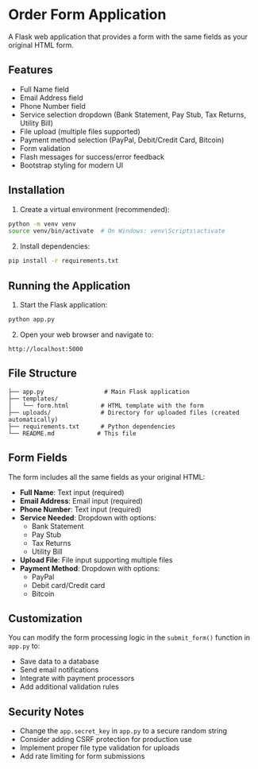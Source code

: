 # Order Form Application

A Flask web application that provides a form with the same fields as your original HTML form.

## Features

- Full Name field
- Email Address field
- Phone Number field
- Service selection dropdown (Bank Statement, Pay Stub, Tax Returns, Utility Bill)
- File upload (multiple files supported)
- Payment method selection (PayPal, Debit/Credit Card, Bitcoin)
- Form validation
- Flash messages for success/error feedback
- Bootstrap styling for modern UI

## Installation

1. Create a virtual environment (recommended):
```bash
python -m venv venv
source venv/bin/activate  # On Windows: venv\Scripts\activate
```

2. Install dependencies:
```bash
pip install -r requirements.txt
```

## Running the Application

1. Start the Flask application:
```bash
python app.py
```

2. Open your web browser and navigate to:
```
http://localhost:5000
```

## File Structure

```
├── app.py                 # Main Flask application
├── templates/
│   └── form.html         # HTML template with the form
├── uploads/              # Directory for uploaded files (created automatically)
├── requirements.txt      # Python dependencies
└── README.md            # This file
```

## Form Fields

The form includes all the same fields as your original HTML:

- **Full Name**: Text input (required)
- **Email Address**: Email input (required)
- **Phone Number**: Text input (required)
- **Service Needed**: Dropdown with options:
  - Bank Statement
  - Pay Stub
  - Tax Returns
  - Utility Bill
- **Upload File**: File input supporting multiple files
- **Payment Method**: Dropdown with options:
  - PayPal
  - Debit card/Credit card
  - Bitcoin

## Customization

You can modify the form processing logic in the `submit_form()` function in `app.py` to:
- Save data to a database
- Send email notifications
- Integrate with payment processors
- Add additional validation rules

## Security Notes

- Change the `app.secret_key` in `app.py` to a secure random string
- Consider adding CSRF protection for production use
- Implement proper file type validation for uploads
- Add rate limiting for form submissions